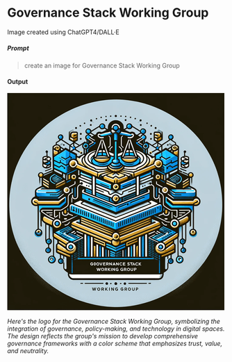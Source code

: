 # Governance Stack Working Group

Image created using ChatGPT4/DALL·E

##### Prompt

> create an image for Governance Stack Working Group

#### Output

![Governance Stack Working Group](gswg.png)

*Here's the logo for the Governance Stack Working Group, symbolizing the integration of governance, policy-making, and technology in digital spaces. The design reflects the group's mission to develop comprehensive governance frameworks with a color scheme that emphasizes trust, value, and neutrality.*
